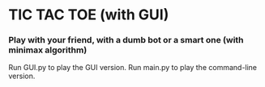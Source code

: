 # TIC TAC TOE (with GUI)

### Play with your friend, with a dumb bot or a smart one (with minimax algorithm)

Run GUI.py to play the GUI version.
Run main.py to play the command-line version.
